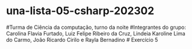 # una-lista-05-csharp-202302
#Turma de Ciência da computação, turno da noite #Integrantes do grupo: Carolina Flavia Furtado, Luiz Felipe Ribeiro da Cruz, Lindeia Karoline Lima do Carmo, João Ricardo Cirilo e Rayla Bernadino # Exercício 5
